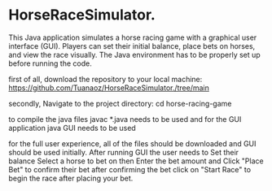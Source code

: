 # HorseRaceSimulator.

This Java application simulates a horse racing game with a graphical user interface (GUI). Players can set their initial balance, place bets on horses, and view the race visually. The Java environment has to be properly set up before running the code.


first of all, download the repository to your local machine:
https://github.com/Tuanaoz/HorseRaceSimulator./tree/main

secondly, Navigate to the project directory:
cd horse-racing-game

to compile the java files javac *.java needs to be used and for the GUI application java GUI needs to be used 

for the full user experience, all of the files should be downloaded and GUI should be used initially. After running GUI the user needs to Set their balance Select a horse to bet on then Enter the bet amount and Click "Place Bet" to confirm their bet after confirming the bet click on "Start Race" to begin the race after placing your bet.



